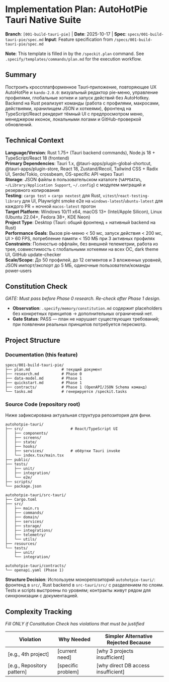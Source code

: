 # Implementation Plan: AutoHotPie Tauri Native Suite

**Branch**: `[001-build-tauri-pie]` | **Date**: 2025-10-17 | **Spec**: `specs/001-build-tauri-pie/spec.md`
**Input**: Feature specification from `/specs/001-build-tauri-pie/spec.md`

**Note**: This template is filled in by the `/speckit.plan` command. See `.specify/templates/commands/plan.md` for the execution workflow.

## Summary

Построить кроссплатформенное Tauri‑приложение, повторяющее UX AutoHotPie и `kando-2.0.0`: визуальный редактор pie-меню, управление профилями, глобальные хоткеи и запуск действий без AutoHotkey. Backend на Rust реализует команды (работа с профилями, макросами, действиями, хранилищем JSON и хоткеями), фронтенд на TypeScript/React рендерит тёмный UI с предпросмотром меню, менеджером иконок, локальными логами и GitHub-проверкой обновлений.

## Technical Context

**Language/Version**: Rust 1.75+ (Tauri backend commands), Node.js 18 + TypeScript/React 18 (frontend)  
**Primary Dependencies**: Tauri 1.x, @tauri-apps/plugin-global-shortcut, @tauri-apps/plugin-store, React 18, Zustand/Recoil, Tailwind CSS + Radix UI, Serde/Tokio, crossbeam, OS-specific API через Tauri  
**Storage**: JSON файлы в пользовательском каталоге (`%APPDATA%`, `~/Library/Application Support`, `~/.config`) с модулем миграций и резервного копирования  
**Testing**: `cargo test` + `cargo nextest` для Rust, `vitest`/`react-testing-library` для UI, Playwright smoke e2e на `windows-latest`/`ubuntu-latest` для каждого PR + ночной `macos-latest` прогон  
**Target Platform**: Windows 10/11 x64, macOS 13+ (Intel/Apple Silicon), Linux (Ubuntu 22.04+, Fedora 38+, KDE Neon)  
**Project Type**: Desktop (Tauri: общий фронтенд + нативный backend на Rust)  
**Performance Goals**: Вызов pie-меню < 50 мс, запуск действия < 200 мс, UI > 60 FPS, потребление памяти < 150 МБ при 3 активных профилях  
**Constraints**: Полностью оффлайн, без внешней телеметрии, работа из трея, совместимость с глобальными хоткеями на всех ОС, dark theme UI, GitHub update-checker  
**Scale/Scope**: До 50 профилей, до 12 сегментов и 3 вложенных уровней, JSON импорт/экспорт до 5 МБ, одиночные пользователи/команды power-users

## Constitution Check

*GATE: Must pass before Phase 0 research. Re-check after Phase 1 design.*

- **Observation**: `.specify/memory/constitution.md` содержит placeholders без конкретных принципов → дополнительных ограничений нет.  
- **Gate Status**: PASS — план не нарушает существующих требований; при появлении реальных принципов потребуется пересмотр.

## Project Structure

### Documentation (this feature)

```
specs/001-build-tauri-pie/
├── plan.md              # текущий документ
├── research.md          # Phase 0
├── data-model.md        # Phase 1
├── quickstart.md        # Phase 1
├── contracts/           # Phase 1 (OpenAPI/JSON Schema команд)
└── tasks.md             # генерируется /speckit.tasks
```

### Source Code (repository root)
Ниже зафиксирована актуальная структура репозитория для фичи.

```
autohotpie-tauri/
├── src/                     # React/TypeScript UI
│   ├── components/
│   ├── screens/
│   ├── state/
│   ├── hooks/
│   ├── services/            # обёртки Tauri invoke
│   └── index.tsx/main.tsx
├── public/
├── tests/
│   ├── unit/
│   ├── integration/
│   └── e2e/
├── scripts/
└── package.json

autohotpie-tauri/src-tauri/
├── Cargo.toml
├── src/
│   ├── main.rs
│   ├── commands/
│   ├── domain/
│   ├── services/
│   ├── storage/
│   ├── integrations/
│   ├── telemetry/
│   └── utils/
├── resources/
└── tests/
    ├── unit/
    └── integration/

autohotpie-tauri/contracts/
└── openapi.yaml (Phase 1)
```

**Structure Decision**: Используем монорепозиторий `autohotpie-tauri/`: фронтенд в `src/`, Rust backend в `src-tauri/src/` с разделением по слоям. Tests и scripts выстроены по уровням; контракты живут рядом для синхронизации с документацией.

## Complexity Tracking

*Fill ONLY if Constitution Check has violations that must be justified*

| Violation | Why Needed | Simpler Alternative Rejected Because |
|-----------|------------|-------------------------------------|
| [e.g., 4th project] | [current need] | [why 3 projects insufficient] |
| [e.g., Repository pattern] | [specific problem] | [why direct DB access insufficient] |

